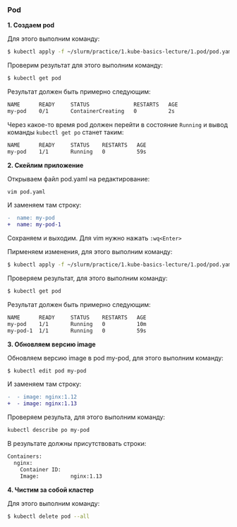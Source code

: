 ### Pod

**1. Создаем pod**

Для этого выполним команду:
```bash
$ kubectl apply -f ~/slurm/practice/1.kube-basics-lecture/1.pod/pod.yaml
```
Проверим результат для этого выполним команду:
```bash
$ kubectl get pod
```
Результат должен быть примерно следующим:
```bash
NAME      READY     STATUS              RESTARTS   AGE
my-pod    0/1       ContainerCreating   0          2s
```
Через какое-то время pod должен перейти в состояние `Running`
и вывод команды `kubectl get po` станет таким:
```bash
NAME      READY     STATUS    RESTARTS   AGE
my-pod    1/1       Running   0          59s
```
**2. Скейлим приложение**

Открываем файл pod.yaml на редактирование:
```bash
vim pod.yaml
```
И заменяем там строку:
```diff
-  name: my-pod
+  name: my-pod-1
```
Сохраняем и выходим. Для vim нужно нажать `:wq<Enter>`

Пирменяем изменения, для этого выполним команду:
```bash
$ kubectl apply -f ~/slurm/practice/1.kube-basics-lecture/1.pod/pod.yaml
```
Проверяем результат, для этого выполним команду:
```bash
$ kubectl get pod
```
Результат должен быть примерно следующим:
```bash
NAME      READY     STATUS    RESTARTS   AGE
my-pod    1/1       Running   0          10m
my-pod-1  1/1       Running   0          59s
```
**3. Обновляем версию image**

Обновляем версию image в pod my-pod, для этого выполним команду:
```bash
$ kubectl edit pod my-pod
```
И заменяем там строку:
```diff
-  - image: nginx:1.12
+  - image: nginx:1.13
```
Проверяем результа, для этого выполним команду:
```bash
kubectl describe po my-pod
```

В результате должны присутствовать строки:
```bash
Containers:
  nginx:
    Container ID:   
    Image:          nginx:1.13
```

**4. Чистим за собой кластер**

Для этого выполним команду:
```bash
$ kubectl delete pod --all
```
